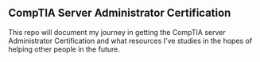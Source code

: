 ## CompTIA Server Administrator Certification
This repo will document my journey in getting the CompTIA server Administrator Certification and what resources I've studies in the hopes of helping other people in the future.
